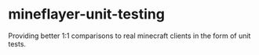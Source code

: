 # mineflayer-unit-testing
Providing better 1:1 comparisons to real minecraft clients in the form of unit tests.
